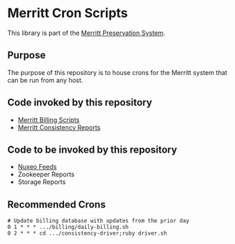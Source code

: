 # Merritt Cron Scripts

This library is part of the [Merritt Preservation System](https://github.com/CDLUC3/mrt-doc).

## Purpose
The purpose of this repository is to house crons for the Merritt system that can be run from any host.
## Code invoked by this repository
- [Merritt Billing Scripts](https://github.com/CDLUC3/mrt-admin-lambda/tree/main/merrit-billing)
- [Merritt Consistency Reports](https://github.com/CDLUC3/mrt-admin-lambda)

## Code to be invoked by this repository
- [Nuxeo Feeds](https://github.com/CDLUC3/mrt-dashboard/tree/main/lib)
- Zookeeper Reports
- Storage Reports

## Recommended Crons

```
# Update billing database with updates from the prior day
0 1 * * * .../billing/daily-billing.sh
0 2 * * * cd .../consistency-driver;ruby driver.sh 
```
